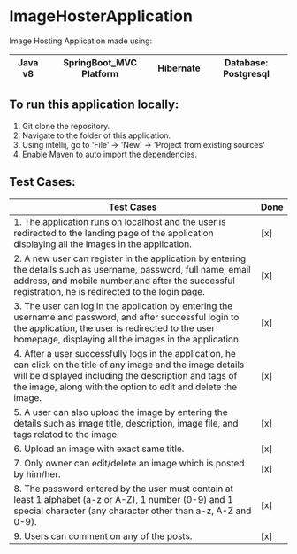 # ImageHosterApplication

Image Hosting Application made using:

| Java v8 | SpringBoot_MVC Platform | Hibernate | Database: Postgresql | 
|---------|-------------------------|-----------|----------------------|


## To run this application locally: 

1. Git clone the repository.
2. Navigate to the folder of this application.
3. Using intellij, go to 'File' -> 'New' -> 'Project from existing sources'
4. Enable Maven to auto import the dependencies.

## Test Cases:

 |                                                   Test Cases                                                                                        |   Done   |
 |-----------------------------------------------------------------------------------------------------------------------------------------------------|----------|
 | 1. The application runs on localhost and the user is redirected to the landing page of the application displaying all the images in the application.| [x]      |
 | 2. A new user can register in the application by entering the details such as username, password, full name, email address, and mobile number,and after the successful registration, he is redirected to the login page.| [x]      | 
 | 3. The user can log in the application by entering the username and password, and after successful login to the application,        the user is redirected to the user homepage, displaying all the images in the application.| [x]      |  
 | 4. After a user successfully logs in the application, he can click on the title of any image and the image details will be displayed including the description and tags of the image, along with the option to edit and delete the image.| [x]     |
 | 5. A user can also upload the image by entering the details such as image title, description, image file, and tags related to the image.| [x]      |
 | 6. Upload an image with exact same title.| [x]      | 
 | 7. Only owner can edit/delete an image which is posted by him/her.| [x]      | 
 | 8. The password entered by the user must contain at least 1 alphabet (a-z or A-Z), 1 number (0-9) and 1 special character (any character other than a-z, A-Z and 0-9).| [x]      |
 | 9. Users can comment on any of the posts.| [x]      | 

